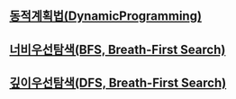 
## [동적계획법(DynamicProgramming)](https://yunaaa0620.tistory.com/39)
## [너비우선탐색(BFS, Breath-First Search)](https://yunaaa0620.tistory.com/173)
## [깊이우선탐색(DFS, Breath-First Search)](https://yunaaa0620.tistory.com/173)


